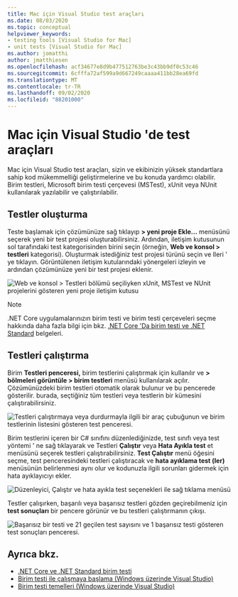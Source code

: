 ```yaml
---
title: Mac için Visual Studio test araçları
ms.date: 08/03/2020
ms.topic: conceptual
helpviewer_keywords:
- testing tools [Visual Studio for Mac]
- unit tests [Visual Studio for Mac]
ms.author: jomatthi
author: jmatthiesen
ms.openlocfilehash: acf34677e8d9b477512763be3c43bb9df0c53c46
ms.sourcegitcommit: 6cfffa72af599a9d667249caaaa411bb28ea69fd
ms.translationtype: MT
ms.contentlocale: tr-TR
ms.lasthandoff: 09/02/2020
ms.locfileid: "88201000"
---
```

# <a name="testing-tools-in-visual-studio-for-mac"></a>Mac için Visual Studio 'de test araçları

Mac için Visual Studio test araçları, sizin ve ekibinizin yüksek standartlara sahip kod mükemmelliği geliştirmelerine ve bu konuda yardımcı olabilir. Birim testleri, Microsoft birim testi çerçevesi (MSTest), xUnit veya NUnit kullanılarak yazılabilir ve çalıştırılabilir.

## <a name="creating-tests"></a>Testler oluşturma
Teste başlamak için çözümünüze sağ tıklayıp **> yeni proje Ekle...** menüsünü seçerek yeni bir test projesi oluşturabilirsiniz. Ardından, iletişim kutusunun sol tarafındaki test kategorisinden birini seçin (örneğin, **Web ve konsol > testleri** kategorisi). Oluşturmak istediğiniz test projesi türünü seçin ve Ileri ' ye tıklayın. Görüntülenen iletişim kutularındaki yönergeleri izleyin ve ardından çözümünüze yeni bir test projesi eklenir.

![Web ve konsol > Testleri bölümü seçiliyken xUnit, MSTest ve NUnit projelerini gösteren yeni proje iletişim kutusu](media/create-new-test-project.PNG)

> [!NOTE]
> .NET Core uygulamalarınızın birim testi ve birim testi çerçeveleri seçme hakkında daha fazla bilgi için bkz. [.NET Core 'Da birim testi ve .NET Standard](https://docs.microsoft.com/dotnet/core/testing/?pivots=xunit) belgeleri.

## <a name="running-tests"></a>Testleri çalıştırma
Birim **Testleri penceresi,** birim testlerini çalıştırmak için kullanılır ve **> bölmeleri görüntüle > birim testleri** menüsü kullanılarak açılır. Çözümünüzdeki birim testleri otomatik olarak bulunur ve bu pencerede gösterilir. burada, seçtiğiniz tüm testleri veya testlerin bir kümesini çalıştırabilirsiniz.

![Testleri çalıştırmaya veya durdurmayla ilgili bir araç çubuğunun ve birim testlerinin listesini gösteren test penceresi.](media/test-window.PNG)

Birim testlerini içeren bir C# sınıfını düzenlediğinizde, test sınıfı veya test yöntemi ' ne sağ tıklayarak ve Testleri **Çalıştır** veya **Hata Ayıkla test** et menüsünü seçerek testleri çalıştırabilirsiniz. **Test Çalıştır** menü öğesini seçme, test penceresindeki testleri çalıştıracak ve **hata ayıklama test (ler)** menüsünün belirlenmesi aynı olur ve kodunuzla ilgili sorunları gidermek için hata ayıklayıcıyı ekler.

![Düzenleyici, Çalıştır ve hata ayıkla test seçenekleri ile sağ tıklama menüsü](media/run-tests-context-menu.PNG)

Testler çalışırken, başarılı veya başarısız testleri gözden geçirebilmeniz için **test sonuçları** bir pencere görünür ve bu testleri çalıştırmanın çıkışı.

![Başarısız bir testi ve 21 geçilen test sayısını ve 1 başarısız testi gösteren test sonuçları penceresi.](media/test-results-window.PNG)

## <a name="see-also"></a>Ayrıca bkz.

- [.NET Core ve .NET Standard birim testi](/dotnet/core/testing)
- [Birim testi ile çalışmaya başlama (Windows üzerinde Visual Studio)](/visualstudio/test/getting-started-with-unit-testing)
- [Birim testi temelleri (Windows üzerinde Visual Studio)](/visualstudio/test/unit-test-basics)
